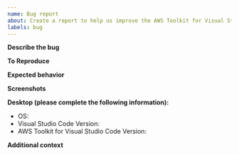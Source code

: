 ```yaml
---
name: Bug report
about: Create a report to help us improve the AWS Toolkit for Visual Studio Code
labels: bug
---
```


**Describe the bug**

<!-- A clear and concise description of what the bug is. -->

**To Reproduce**

<!--
Steps to reproduce the behavior:
1. Go to '...'
2. Click on '....'
3. Scroll down to '....'
4. See error
-->

**Expected behavior**

<!-- A clear and concise description of what you expected to happen. -->

**Screenshots**

<!-- If applicable, add screenshots to help explain your problem. -->

**Desktop (please complete the following information):**

<!-- Tip: Use the 'About AWS Toolkit' option from the toolkit dropdown menu
 or 'AWS: About AWS Tooltkit' in the Command Palette. -->
 
-   OS:
-   Visual Studio Code Version:
-   AWS Toolkit for Visual Studio Code Version:

**Additional context**

<!-- Add any other context about the problem here. -->
